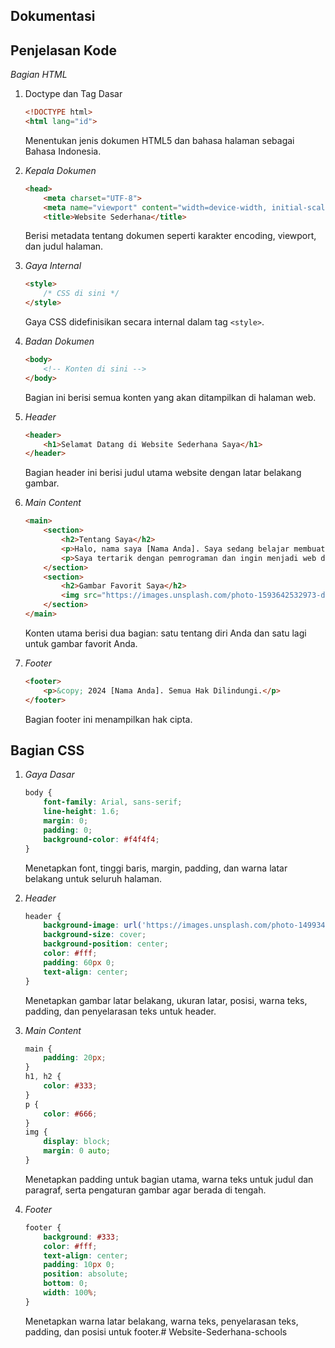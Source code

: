 ## Dokumentasi

 ## Penjelasan Kode
*Bagian HTML*
1. Doctype dan Tag Dasar
   ```html
   <!DOCTYPE html>
   <html lang="id">
   ```
   Menentukan jenis dokumen HTML5 dan bahasa halaman sebagai Bahasa Indonesia.

2. *Kepala Dokumen*
   ```html
   <head>
       <meta charset="UTF-8">
       <meta name="viewport" content="width=device-width, initial-scale=1.0">
       <title>Website Sederhana</title>
   ```
   Berisi metadata tentang dokumen seperti karakter encoding, viewport, dan judul halaman.

3. *Gaya Internal*
   ```html
   <style>
       /* CSS di sini */
   </style>
   ```
   Gaya CSS didefinisikan secara internal dalam tag `<style>`.

4. *Badan Dokumen*
   ```html
   <body>
       <!-- Konten di sini -->
   </body>
   ```
   Bagian ini berisi semua konten yang akan ditampilkan di halaman web.

5. *Header*
   ```html
   <header>
       <h1>Selamat Datang di Website Sederhana Saya</h1>
   </header>
   ```
   Bagian header ini berisi judul utama website dengan latar belakang gambar.

6. *Main Content*
   ```html
   <main>
       <section>
           <h2>Tentang Saya</h2>
           <p>Halo, nama saya [Nama Anda]. Saya sedang belajar membuat website sederhana menggunakan HTML dan CSS.</p>
           <p>Saya tertarik dengan pemrograman dan ingin menjadi web developer yang handal.</p>
       </section>
       <section>
           <h2>Gambar Favorit Saya</h2>
           <img src="https://images.unsplash.com/photo-1593642532973-d31b6557fa68?crop=entropy&cs=tinysrgb&fit=crop&fm=jpg&h=300&q=80&w=300" alt="Contoh Gambar">
       </section>
   </main>
   ```
   Konten utama berisi dua bagian: satu tentang diri Anda dan satu lagi untuk gambar favorit Anda.

7. *Footer*
   ```html
   <footer>
       <p>&copy; 2024 [Nama Anda]. Semua Hak Dilindungi.</p>
   </footer>
   ```
   Bagian footer ini menampilkan hak cipta.

## Bagian CSS

1. *Gaya Dasar*
   ```css
   body {
       font-family: Arial, sans-serif;
       line-height: 1.6;
       margin: 0;
       padding: 0;
       background-color: #f4f4f4;
   }
   ```
   Menetapkan font, tinggi baris, margin, padding, dan warna latar belakang untuk seluruh halaman.

2. *Header*
   ```css
   header {
       background-image: url('https://images.unsplash.com/photo-1499346030926-9a72daac6c63?ixlib=rb-4.0.3&ixid=MnwxMjA3fDB8MHxwaG90by1wYWdlfHx8fGVufDB8fHx8&auto=format&fit=crop&w=1350&q=80');
       background-size: cover;
       background-position: center;
       color: #fff;
       padding: 60px 0;
       text-align: center;
   }
   ```
   Menetapkan gambar latar belakang, ukuran latar, posisi, warna teks, padding, dan penyelarasan teks untuk header.

3. *Main Content*
   ```css
   main {
       padding: 20px;
   }
   h1, h2 {
       color: #333;
   }
   p {
       color: #666;
   }
   img {
       display: block;
       margin: 0 auto;
   }
   ```
   Menetapkan padding untuk bagian utama, warna teks untuk judul dan paragraf, serta pengaturan gambar agar berada di tengah.

4. *Footer*
   ```css
   footer {
       background: #333;
       color: #fff;
       text-align: center;
       padding: 10px 0;
       position: absolute;
       bottom: 0;
       width: 100%;
   }
   ```
   Menetapkan warna latar belakang, warna teks, penyelarasan teks, padding, dan posisi untuk footer.# Website-Sederhana-schools
